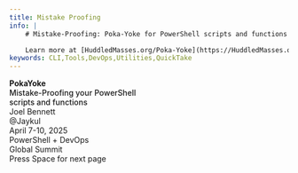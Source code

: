 ```yaml
---
title: Mistake Proofing
info: |
    # Mistake-Proofing: Poka-Yoke for PowerShell scripts and functions

    Learn more at [HuddledMasses.org/Poka-Yoke](https://HuddledMasses.org/CliTools)
keywords: CLI,Tools,DevOps,Utilities,QuickTake
---
```


<span class="text-8xl text-white" style="font-weight:700;" >
    Poka<span class="text-blend">Yoke</span> <!-- <logos-git-icon /> --> <!--light-icon icon="git-pull-request"/-->
</span>
<div mb="2rem" text="4xl primary-lighter align-center" style="font-weight:500;" >
    Mistake-Proofing your PowerShell <br/>
    scripts and functions
</div>
<div>
    Joel Bennett
</div>
<div class="bg-blend">
    @Jaykul
</div>

<div class="bottom-5 absolute">
    April 7-10, <span class="text-blend">2025</span>
</div>
<div class="top-2 left-2 absolute text-align-center">
    PowerShell + DevOps<br/>
    <span class="text-blend">Global Summit</span>
</div>

<div class="pt-12">
  <span @click="$slidev.nav.next" class="px-2 py-1 rounded cursor-pointer" hover="bg-white bg-opacity-10">
    Press Space for next page <carbon:arrow-right class="inline"/>
  </span>
</div>
